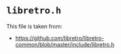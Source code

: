 # `libretro.h`

This file is taken from:
 * <https://github.com/libretro/libretro-common/blob/master/include/libretro.h>
